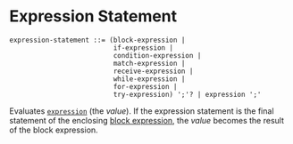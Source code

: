 # Expression Statement

```ebnf
expression-statement ::= (block-expression |
                          if-expression |
                          condition-expression |
                          match-expression |
                          receive-expression |
                          while-expression |
                          for-expression |
                          try-expression) ';'? | expression ';'
```

Evaluates [`expression`](../expressions.md) (the *value*). If the expression
statement is the final statement of the enclosing
[block expression](../expressions/block-expression.md), the *value* becomes the
result of the block expression.
